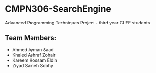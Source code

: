 # CMPN306-SearchEngine

Advanced Programming Techniques Project - third year CUFE students.

## Team Members:

- Ahmed Ayman Saad
- Khaled Ashraf Zohair
- Kareem Hossam Eldin
- Ziyad Sameh Sobhy
